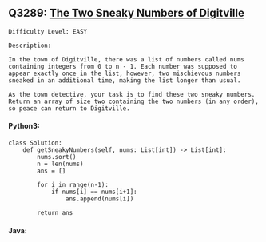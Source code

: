 ## Q3289: [The Two Sneaky Numbers of Digitville](https://leetcode.com/problems/the-two-sneaky-numbers-of-digitville/)

```
Difficulty Level: EASY
```

```
Description:

In the town of Digitville, there was a list of numbers called nums containing integers from 0 to n - 1. Each number was supposed to appear exactly once in the list, however, two mischievous numbers sneaked in an additional time, making the list longer than usual.

As the town detective, your task is to find these two sneaky numbers. Return an array of size two containing the two numbers (in any order), so peace can return to Digitville.
```

#### Python3:

```
class Solution:
    def getSneakyNumbers(self, nums: List[int]) -> List[int]:
        nums.sort()
        n = len(nums)
        ans = []

        for i in range(n-1):
            if nums[i] == nums[i+1]:
                ans.append(nums[i])

        return ans
```

#### Java:

```

```